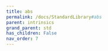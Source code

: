 ```yaml
---
title: abs
permalink: /docs/StandardLibrary#abs
parent: intrinsics
grand_parent: std
has_children: False
nav_order: 7
---
```

